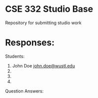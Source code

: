 # CSE 332 Studio Base
Repository for submitting studio work

# Responses:
Students:
1. John Doe <john.doe@wustl.edu>
2. 
3. 
4. 


Question Answers:

